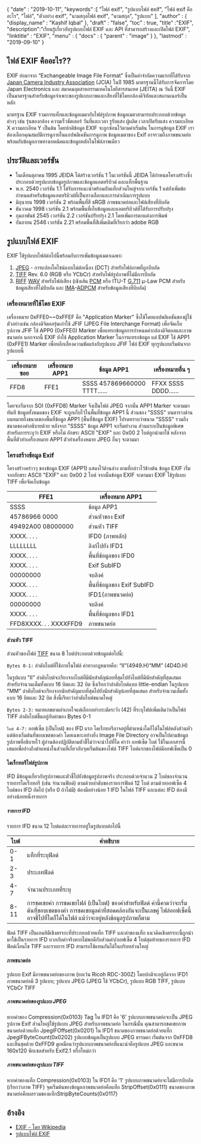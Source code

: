 {
  "date" : "2019-10-11",
  "keywords" :[ "ไฟล์ exif", "รูปแบบไฟล์ exif", "ไฟล์ exif คืออะไร", "ไฟล์", "ตัวอย่าง exif", "นามสกุลไฟล์ exif", "นามสกุล", "รูปแบบ" ],
  "author" : {
    "display_name" : "Kashif Iqbal"
},
  "draft" : "false",
  "toc" : true,
  "title" :"EXIF",
  "description":"เรียนรู้เกี่ยวกับรูปแบบไฟล์ EXIF และ API ที่สามารถสร้างและเปิดไฟล์ EXIF",
  "linktitle" : "EXIF",
  "menu" : {
    "docs" : {
      "parent" : "image"
}
},
  "lastmod" : "2019-09-10"
}

## ไฟล์ EXIF คืออะไร??
EXIF ย่อมาจาก “Exchangeable Image File Format” ซึ่งเป็นคำจำกัดความแรกที่ได้รับจาก [Japan Camera Industry Association](https://en.wikipedia.org/wiki/Japan_Electronic_Industries_Development_Association) (JCIA) ในปี 1985 มาตรฐานนี้ได้รับการจัดการโดย Japan Electronics และ สมาคมอุตสาหกรรมเทคโนโลยีสารสนเทศ (JEITA) ณ วันนี้ EXIF เป็นมาตรฐานสำหรับข้อมูลจำเพาะของรูปแบบภาพและเสียงที่ใช้โดยกล้องดิจิทัลและสแกนเนอร์เป็นหลัก

มาตรฐาน EXIF รวมการแท็กและข้อมูลเมตากับไฟล์รูปภาพ ข้อมูลเมตาสามารถประกอบด้วยข้อมูลต่างๆ เช่น รุ่นของกล้อง ความเร็วชัตเตอร์ วันที่และเวลา รูรับแสง ผู้ผลิต เวลาเปิดรับแสง ความละเอียด X ความละเอียด Y เป็นต้น โดยปกติข้อมูล EXIF จะถูกซ่อนไว้ตามค่าเริ่มต้น ในการดูข้อมูล EXIF เราต้องเลือกคุณสมบัติการดูภายในแอปพลิเคชันการดูภาพ ข้อมูลเมตาของ Exif อาจรวมถึงภาพขนาดย่อพร้อมกับข้อมูลภาพทางเทคนิคและข้อมูลหลักในไฟล์ภาพเดียว

## ประวัติและเวอร์ชัน ##

* ในเดือนตุลาคม 1995 JEIDA ได้สร้างเวอร์ชัน 1 ในเวอร์ชันนี้ JEIDA ได้กำหนดโครงสร้างซึ่งประกอบด้วยรูปแบบข้อมูลรูปภาพและข้อมูลแอตทริบิวต์ และแท็กพื้นฐาน
* พ.ย. 2540 เวอร์ชัน 1.1 ได้รับการแนะนำพร้อมกับแท็กส่วนใหญ่จากเวอร์ชัน 1 แต่ยังเพิ่มข้อกำหนดสำหรับข้อมูลแอตทริบิวต์ที่เป็นทางเลือกและการดำเนินการรูปแบบ
* มิถุนายน 1998 เวอร์ชัน 2 พร้อมพื้นที่สี sRGB ภาพขนาดย่อและไฟล์เสียงที่บีบอัด
* ธันวาคม 1998 เวอร์ชัน 2.1 พร้อมพื้นที่เก็บข้อมูลและแอตทริบิวต์ที่ได้รับการปรับปรุง
* กุมภาพันธ์ 2545 เวอร์ชัน 2.2 เวอร์ชันปรับปรุง 2.1 โดยเพิ่มการตกแต่งการพิมพ์
* กันยายน 2546 เวอร์ชัน 2.21 พร้อมพื้นที่สีเพิ่มเติมที่เรียกว่า adobe RGB

## รูปแบบไฟล์ EXIF

EXIF ใช้รูปแบบไฟล์ต่อไปนี้พร้อมกับการเพิ่มข้อมูลเมตาเฉพาะ

1. [JPEG](/th/image/jpeg/) - การแปลงโคไซน์แบบไม่ต่อเนื่อง (DCT) สำหรับไฟล์ภาพที่ถูกบีบอัด
1. [TIFF](/th/image/tiff/) Rev. 6.0 (RGB หรือ YCbCr) สำหรับไฟล์รูปภาพที่ไม่มีการบีบอัด
1. [RIFF](https://en.wikipedia.org/wiki/Resource_Interchange_File_Format) [WAV](https://en.wikipedia.org/wiki/WAV) สำหรับไฟล์เสียง (เชิงเส้น [PCM](https://en.wikipedia.org/wiki/Pulse-code_modulation) หรือ ITU-T [G.711](https://en.wikipedia.org/wiki/G.711) μ-Law PCM สำหรับข้อมูลเสียงที่ไม่บีบอัด และ [ IMA](https://en.wikipedia.org/wiki/Interactive_Multimedia_Association)-[ADPCM](https://en.wikipedia.org/wiki/ADPCM) สำหรับข้อมูลเสียงที่บีบอัด)

### เครื่องหมายที่ใช้โดย EXIF ###

เครื่องหมาย 0xFFE0~~0xFFEF คือ "Application Marker" ซึ่งใช้โดยแอปพลิเคชันของผู้ใช้ ตัวอย่างเช่น กล้องดิจิตอลรุ่นเก่าใช้ JFIF (JPEG File Interchange Format) เพื่อจัดเก็บรูปภาพ JFIF ใช้ APP0 (0xFFE0) Marker เพื่อแทรกข้อมูลการกำหนดค่ากล้องดิจิตอลและภาพขนาดย่อ นอกจากนี้ EXIF ยังใช้ Application Marker ในการแทรกข้อมูล แต่ EXIF ใช้ APP1 (0xFFE1) Marker เพื่อหลีกเลี่ยงความขัดแย้งกับรูปแบบ JFIF ไฟล์ EXIF ทุกรูปแบบเริ่มต้นจากรูปแบบนี้


|เครื่องหมายซอย|เครื่องหมาย APP1|ข้อมูล APP1|เครื่องหมายอื่น ๆ
---|---|---|---|
|FFD8|FFE1|SSSS 457869660000 TTTT......|FFXX SSSS DDDD......

โดยจะเริ่มจาก SOI (0xFFD8) Marker จึงเป็นไฟล์ JPEG จากนั้น APP1 Marker จะตามมาทันที ข้อมูลทั้งหมดของ EXIF จะถูกเก็บไว้ในพื้นที่ข้อมูล APP1 นี้ ส่วนของ "SSSS" บนตารางด้านบนหมายถึงขนาดของพื้นที่ข้อมูล APP1 (พื้นที่ข้อมูล EXIF) โปรดทราบว่าขนาด "SSSS" รวมถึงขนาดของคำอธิบายด้วย หลังจาก "SSSS" ข้อมูล APP1 จะเริ่มทำงาน ส่วนแรกเป็นข้อมูลพิเศษสำหรับการระบุว่า EXIF หรือไม่ อักขระ ASCII "EXIF" และ 0x00 2 ไบต์ถูกนำมาใช้ หลังจากพื้นที่ตัวทำเครื่องหมาย APP1 ตัวทำเครื่องหมาย JPEG อื่นๆ จะตามมา

### โครงสร้างข้อมูล Exif ###

โครงสร้างคร่าวๆ ของข้อมูล EXIF (APP1) แสดงไว้ด้านล่าง ตามที่กล่าวไว้ข้างต้น ข้อมูล EXIF เริ่มจากอักขระ ASCII "EXIF" และ 0x00 2 ไบต์ จากนั้นข้อมูล EXIF จะตามมา EXIF ใช้รูปแบบ TIFF เพื่อจัดเก็บข้อมูล


|FFE1|เครื่องหมาย APP1
---|---|
|SSSS|ข้อมูล APP1|ขนาดข้อมูล APP1
|45786966 0000|ส่วนหัวของ Exif
|49492A00 08000000|ส่วนหัว TIFF
|XXXX. . . .|IFD0 (ภาพหลัก)|ไดเรกทอรี
|LLLLLLLL|ลิงก์ไปยัง IFD1
|XXXX. . . .|พื้นที่ข้อมูลของ IFD0
|XXXX. . . .|Exif SubIFD|ไดเรกทอรี
|00000000|จบลิงค์
|XXXX. . . .| พื้นที่ข้อมูลของ Exif SubIFD
|XXXX. . . .|IFD1(ภาพขนาดย่อ)|ไดเรกทอรี
|00000000|จบลิงค์
|XXXX. . . .|พื้นที่ข้อมูลของ IFD1
|FFD8XXXX. . . XXXXFFD9|ภาพขนาดย่อ

#### ส่วนหัว TIFF ####

ส่วนหัวของไฟล์ [TIFF](/th/image/tiff/) ขนาด 8 ไบต์ประกอบด้วยข้อมูลต่อไปนี้:

`Bytes 0-1:` ลำดับไบต์ที่ใช้ภายในไฟล์ ค่าทางกฎหมายคือ: “II”(4949.H)“MM” (4D4D.H)

ในรูปแบบ "II" ลำดับไบต์จะเรียงจากไบต์ที่มีนัยสำคัญน้อยที่สุดไปยังไบต์ที่มีนัยสำคัญที่สุดเสมอ สำหรับจำนวนเต็มทั้งแบบ 16 บิตและ 32 บิต ซึ่งเรียกว่าลำดับไบต์แบบ little-endian ในรูปแบบ "MM" ลำดับไบต์จะเรียงจากนัยสำคัญมากที่สุดไปยังนัยสำคัญน้อยที่สุดเสมอ สำหรับจำนวนเต็มทั้งแบบ 16 บิตและ 32 บิต สิ่งนี้เรียกว่าลำดับไบต์ขนาดใหญ่

`Bytes 2-3:` หมายเลขตามอำเภอใจแต่เลือกอย่างระมัดระวัง (42) ที่ระบุไฟล์เพิ่มเติมว่าเป็นไฟล์ TIFF ลำดับไบต์ขึ้นอยู่กับค่าของ Bytes 0-1

`ไบต์ 4-7:` ออฟเซ็ต (เป็นไบต์) ของ IFD แรก ไดเร็กทอรีอาจอยู่ที่ตำแหน่งใดก็ได้ในไฟล์หลังส่วนหัว แต่ต้องเริ่มต้นที่ขอบเขตของคำ โดยเฉพาะอย่างยิ่ง Image File Directory อาจเป็นไปตามข้อมูลรูปภาพที่อธิบายไว้ ผู้อ่านต้องปฏิบัติตามตัวชี้ไม่ว่าจะนำไปที่ใด คำว่า ออฟเซ็ต ไบต์ ใช้ในเอกสารนี้เสมอเพื่ออ้างถึงตำแหน่งในส่วนที่เกี่ยวกับจุดเริ่มต้นของไฟล์ TIFF ไบต์แรกของไฟล์มีออฟเซ็ตเป็น 0

#### ไดเร็กทอรีไฟล์รูปภาพ ####

IFD มีข้อมูลเกี่ยวกับรูปภาพและตัวชี้ไปยังข้อมูลรูปภาพจริง ประกอบด้วยจำนวน 2 ไบต์ของจำนวนรายการไดเร็กทอรี (เช่น จำนวนฟิลด์) ตามด้วยลำดับของรายการฟิลด์ 12 ไบต์ ตามด้วยออฟเซ็ต 4 ไบต์ของ IFD ถัดไป (หรือ 0 ถ้าไม่มี) ต้องมีอย่างน้อย 1 IFD ในไฟล์ TIFF และแต่ละ IFD ต้องมีอย่างน้อยหนึ่งรายการ

##### รายการ IFD #####

รายการ IFD ขนาด 12 ไบต์แต่ละรายการอยู่ในรูปแบบต่อไปนี้


|ไบต์|คำอธิบาย
---|---|
|0-1|แท็กที่ระบุฟิลด์
|2-3|ประเภทฟิลด์
|4-7|จำนวนประเภทที่ระบุ
|8-11|การชดเชยค่า การชดเชยไฟล์ (เป็นไบต์) ของค่าสำหรับฟิลด์ ค่านี้คาดว่าจะเริ่มต้นที่ขอบเขตของคำ การชดเชยมูลค่าที่สอดคล้องกันจะเป็นเลขคู่ ไฟล์ออฟเซ็ตนี้อาจชี้ไปที่ใดก็ได้ในไฟล์ แม้ว่าจะอยู่หลังข้อมูลรูปภาพก็ตาม

ฟิลด์ TIFF เป็นเอนทิตีเชิงตรรกะที่ประกอบด้วยแท็ก TIFF และค่าของแท็ก แนวคิดเชิงตรรกะนี้ถูกนำมาใช้เป็นรายการ IFD บวกกับค่าจริงหากไม่พอดีกับส่วนค่า/ออฟเซ็ต 4 ไบต์สุดท้ายของรายการ IFD ฟิลด์เงื่อนไข TIFF และรายการ IFD สามารถใช้แทนกันได้ในบริบทส่วนใหญ่

#### ภาพขนาดย่อ ####

รูปแบบ Exif มีภาพขนาดย่อของภาพ (ยกเว้น Ricoh RDC-300Z) โดยปกติจะอยู่ถัดจาก IFD1 ภาพขนาดย่อมี 3 รูปแบบ; รูปแบบ JPEG (JPEG ใช้ YCbCr), รูปแบบ RGB TIFF, รูปแบบ YCbCr TIFF

##### ภาพขนาดย่อของรูปแบบ JPEG #####

หากค่าของ Compression(0x0103) Tag ใน IFD1 คือ '6' รูปแบบภาพขนาดย่อจะเป็น JPEG รูปภาพ Exif ส่วนใหญ่ใช้รูปแบบ JPEG สำหรับภาพขนาดย่อ ในกรณีนั้น คุณสามารถชดเชยภาพขนาดย่อด้วยแท็ก JpegIFOffset(0x0201) ใน IFD1 ขนาดของภาพขนาดย่อด้วยแท็ก JpegIFByteCount(0x0202) รูปแบบข้อมูลเป็นรูปแบบ JPEG ธรรมดา เริ่มต้นจาก 0xFFD8 และสิ้นสุดด้วย 0xFFD9 ดูเหมือนว่ารูปแบบภาพขนาดย่อที่แนะนำคือรูปแบบ JPEG และขนาด 160x120 พิกเซลสำหรับ Exif2.1 หรือใหม่กว่า

##### ภาพขนาดย่อของรูปแบบ TIFF #####

หากค่าของแท็ก Compression(0x0103) ใน IFD1 คือ '1' รูปแบบภาพขนาดย่อจะไม่มีการบีบอัด (เรียกว่าภาพ TIFF) จุดเริ่มต้นของข้อมูลภาพขนาดย่อคือแท็ก StripOffset(0x0111) ขนาดของภาพขนาดย่อคือผลรวมของแท็กStripByteCounts(0x0117)

## อ้างอิง ##

* [EXIF - โดย Wikipedia](https://en.wikipedia.org/wiki/Exif)
* [รูปแบบไฟล์ EXIF](https://www.media.mit.edu/pia/Research/deepview/exif.html)

